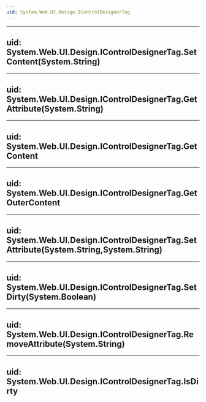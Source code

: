 ```yaml
---
uid: System.Web.UI.Design.IControlDesignerTag
---
```


---
uid: System.Web.UI.Design.IControlDesignerTag.SetContent(System.String)
---

---
uid: System.Web.UI.Design.IControlDesignerTag.GetAttribute(System.String)
---

---
uid: System.Web.UI.Design.IControlDesignerTag.GetContent
---

---
uid: System.Web.UI.Design.IControlDesignerTag.GetOuterContent
---

---
uid: System.Web.UI.Design.IControlDesignerTag.SetAttribute(System.String,System.String)
---

---
uid: System.Web.UI.Design.IControlDesignerTag.SetDirty(System.Boolean)
---

---
uid: System.Web.UI.Design.IControlDesignerTag.RemoveAttribute(System.String)
---

---
uid: System.Web.UI.Design.IControlDesignerTag.IsDirty
---
